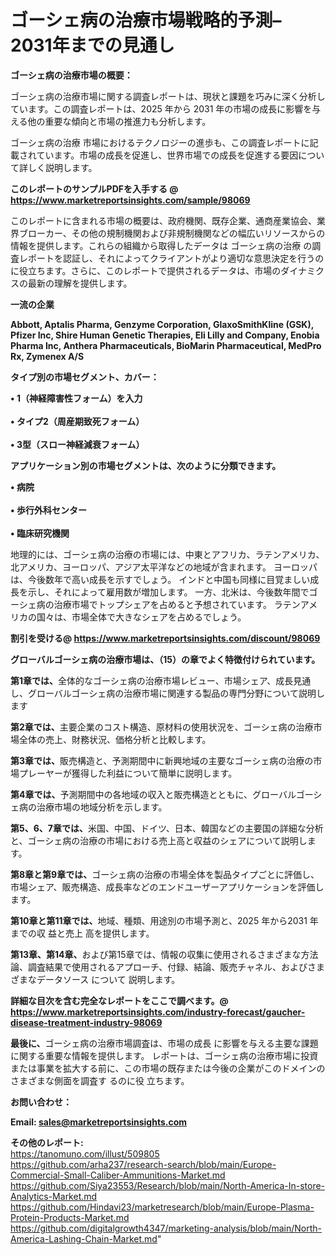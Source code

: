 # ゴーシェ病の治療市場戦略的予測– 2031年までの見通し

<strong><b>ゴーシェ病の治療市場の概要：</b></strong>

ゴーシェ病の治療市場に関する調査レポートは、現状と課題を巧みに深く分析しています。この調査レポートは、2025 年から 2031 年の市場の成長に影響を与える他の重要な傾向と市場の推進力も分析します。

ゴーシェ病の治療 市場におけるテクノロジーの進歩も、この調査レポートに記載されています。市場の成長を促進し、世界市場での成長を促進する要因について詳しく説明します。

<strong>このレポートのサンプルPDFを入手する @ <a href=https://www.marketreportsinsights.com/sample/98069>https://www.marketreportsinsights.com/sample/98069</a></strong>

このレポートに含まれる市場の概要は、政府機関、既存企業、通商産業協会、業界ブローカー、その他の規制機関および非規制機関などの幅広いリソースからの情報を提供します。これらの組織から取得したデータは ゴーシェ病の治療 の調査レポートを認証し、それによってクライアントがより適切な意思決定を行うのに役立ちます。さらに、このレポートで提供されるデータは、市場のダイナミクスの最新の理解を提供します。

<strong>一流の企業</strong>

<strong><b>Abbott, Aptalis Pharma, Genzyme Corporation, GlaxoSmithKline (GSK), Pfizer Inc, Shire Human Genetic Therapies, Eli Lilly and Company, Enobia Pharma Inc, Anthera Pharmaceuticals, BioMarin Pharmaceutical, MedPro Rx, Zymenex A/S</b></strong>

<strong><b>タイプ別の市場セグメント、カバー：</b></strong>

<strong>• 1（神経障害性フォーム）を入力<br><br>• タイプ2（周産期致死フォーム）<br><br>• 3型（スロー神経減衰フォーム）</strong>

<strong><b>アプリケーション別の市場セグメントは、次のように分類できます。</b></strong>

<strong>• 病院<br><br>• 歩行外科センター<br><br>• 臨床研究機関</strong>

 地理的には、ゴーシェ病の治療の市場には、中東とアフリカ、ラテンアメリカ、北アメリカ、ヨーロッパ、アジア太平洋などの地域が含まれます。 ヨーロッパは、今後数年で高い成長を示すでしょう。 インドと中国も同様に目覚ましい成長を示し、それによって雇用数が増加します。 一方、北米は、今後数年間でゴーシェ病の治療市場でトップシェアを占めると予想されています。 ラテンアメリカの国々は、市場全体で大きなシェアを占めるでしょう。

<strong>割引を受ける@ <a href=https://www.marketreportsinsights.com/discount/98069>https://www.marketreportsinsights.com/discount/98069</a></strong>

<strong><b>グローバルゴーシェ病の治療市場は、（15）の章でよく特徴付けられています。</b></strong>

<strong><b>第</b></strong><strong><b>1章では、</b></strong>全体的なゴーシェ病の治療市場レビュー、市場シェア、成長見通し、グローバルゴーシェ病の治療市場に関連する製品の専門分野について説明します

<strong><b>第2章では、</b></strong>主要企業のコスト構造、原材料の使用状況を、ゴーシェ病の治療市場全体の売上、財務状況、価格分析と比較します。

<strong><b>第3章では、</b></strong>販売構造と、予測期間中に新興地域の主要なゴーシェ病の治療の市場プレーヤーが獲得した利益について簡単に説明します。

<strong><b>第4章では、</b></strong>予測期間中の各地域の収入と販売構造とともに、グローバルゴーシェ病の治療市場の地域分析を示します。

<strong><b>第5、6、7章では、</b></strong>米国、中国、ドイツ、日本、韓国などの主要国の詳細な分析と、ゴーシェ病の治療の市場における売上高と収益のシェアについて説明します。

<strong><b>第8章と第9章では、</b></strong>ゴーシェ病の治療の市場全体を製品タイプごとに評価し、市場シェア、販売構造、成長率などのエンドユーザーアプリケーションを評価します。

<strong><b>第10章と第11章では、</b></strong>地域、種類、用途別の市場予測と、2025 年から2031 年までの収 益と売上 高を提供します。

<strong><b>第13章、第14章、</b></strong>および第15章では、情報の収集に使用されるさまざまな方法論、調査結果で使用されるアプローチ、付録、結論、販売チャネル、およびさまざまなデータソース について 説明します。

<strong>詳細な目次を含む完全なレポートをここで調べます。@ <a href=https://www.marketreportsinsights.com/industry-forecast/gaucher-disease-treatment-industry-98069>https://www.marketreportsinsights.com/industry-forecast/gaucher-disease-treatment-industry-98069</a></strong>

<strong><b>最後に、</b></strong>ゴーシェ病の治療市場調査は、市場の成長 に影響を</a>与える主要な課題に関する重要な情報を提供します。 レポートは、ゴーシェ病の治療市場に投資または事業を拡大する前に、この市場の既存または今後の企業がこのドメインのさまざまな側面を調査す るのに役 立ちます。

<strong><b>お問い合わせ：</b></strong>

<strong>Email: </strong><a href=mailto:sales@marketreportsinsights.com><strong>sales@marketreportsinsights.com</strong></a>

<strong>その他のレポート:</strong>
<br>
<a href=https://tanomuno.com/illust/509805>https://tanomuno.com/illust/509805</a>
<br>
<a href=https://github.com/arha237/research-search/blob/main/Europe-Commercial-Small-Caliber-Ammunitions-Market.md>https://github.com/arha237/research-search/blob/main/Europe-Commercial-Small-Caliber-Ammunitions-Market.md</a>
<br>
<a href=https://github.com/Siya23553/Research/blob/main/North-America-In-store-Analytics-Market.md>https://github.com/Siya23553/Research/blob/main/North-America-In-store-Analytics-Market.md</a>
<br>
<a href=https://github.com/Hindavi23/marketresearch/blob/main/Europe-Plasma-Protein-Products-Market.md>https://github.com/Hindavi23/marketresearch/blob/main/Europe-Plasma-Protein-Products-Market.md</a>
<br>
<a href=https://github.com/digitalgrowth4347/marketing-analysis/blob/main/North-America-Lashing-Chain-Market.md>https://github.com/digitalgrowth4347/marketing-analysis/blob/main/North-America-Lashing-Chain-Market.md</a>"
